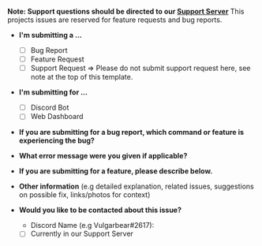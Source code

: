 <!-- Please respond N/A to any sections that are not applicable to your submission -->

**Note: Support questions should be directed to our [Support Server](https://top.gg/bot/391050398850613250/invite)** This projects issues are reserved for feature requests and bug reports.

* **I'm submitting a ...**
  - [ ] Bug Report
  - [ ] Feature Request
  - [ ] Support Request => Please do not submit support request here, see note at the top of this template.

* **I'm submitting for ...**
  - [ ] Discord Bot
  - [ ] Web Dashboard

* **If you are submitting for a bug report, which command or feature is experiencing the bug?**

* **What error message were you given if applicable?**

* **If you are submitting for a feature, please describe below.**

* **Other information** (e.g detailed explanation, related issues, suggestions on possible fix, links/photos for context)

* **Would you like to be contacted about this issue?**
  - Discord Name (e.g Vulgarbear#2617):
  - [ ] Currently in our Support Server